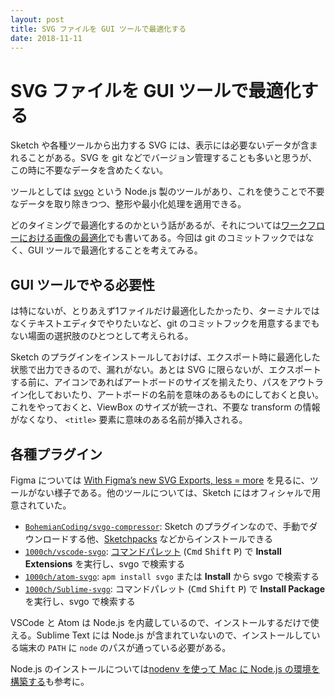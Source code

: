 ```yaml
---
layout: post
title: SVG ファイルを GUI ツールで最適化する
date: 2018-11-11
---
```


# SVG ファイルを GUI ツールで最適化する

Sketch や各種ツールから出力する SVG には、表示には必要ないデータが含まれることがある。SVG を git などでバージョン管理することも多いと思うが、この時に不要なデータを含めたくない。

ツールとしては [svgo](https://github.com/svg/svgo) という Node.js 製のツールがあり、これを使うことで不要なデータを取り除きつつ、整形や最小化処理を適用できる。

どのタイミングで最適化するのかという話があるが、それについては[ワークフローにおける画像の最適化](/posts/2016/optimize-image-on-workflow.html)でも書いてある。今回は git のコミットフックではなく、GUI ツールで最適化することを考えてみる。

## GUI ツールでやる必要性

は特にないが、とりあえず1ファイルだけ最適化したかったり、ターミナルではなくテキストエディタでやりたいなど、git のコミットフックを用意するまでもない場面の選択肢のひとつとして考えられる。

Sketch のプラグインをインストールしておけば、エクスポート時に最適化した状態で出力できるので、漏れがない。あとは SVG に限らないが、エクスポートする前に、アイコンであればアートボードのサイズを揃えたり、パスをアウトライン化しておいたり、アートボードの名前を意味のあるものにしておくと良い。これをやっておくと、ViewBox のサイズが統一され、不要な transform の情報がなくなり、 `<title>` 要素に意味のある名前が挿入される。

## 各種プラグイン

Figma については [With Figma’s new SVG Exports, less = more](https://blog.figma.com/1b2e2cedf319) を見るに、ツールがない様子である。他のツールについては、Sketch にはオフィシャルで用意されていた。

- [`BohemianCoding/svgo-compressor`](https://github.com/BohemianCoding/svgo-compressor): Sketch のプラグインなので、手動でダウンロードする他、[Sketchpacks](https://sketchpacks.com/) などからインストールできる
- [`1000ch/vscode-svgo`](https://github.com/1000ch/vscode-svgo): [コマンドパレット](https://code.visualstudio.com/docs/getstarted/userinterface#_command-palette) (<kbd>Cmd</kbd> <kbd>Shift</kbd> <kbd>P</kbd>) で **Install Extensions** を実行し、svgo で検索する
- [`1000ch/atom-svgo`](https://github.com/1000ch/atom-svgo): `apm install svgo` または **Install** から svgo で検索する
- [`1000ch/Sublime-svgo`](https://github.com/1000ch/Sublime-svgo): コマンドパレット (<kbd>Cmd</kbd> <kbd>Shift</kbd> <kbd>P</kbd>) で **Install Package** を実行し、svgo で検索する

VSCode と Atom は Node.js を内蔵しているので、インストールするだけで使える。Sublime Text には Node.js が含まれていないので、インストールしている端末の `PATH` に `node` のパスが通っている必要がある。

Node.js のインストールについては[nodenv を使って Mac に Node.js の環境を構築する](https://qiita.com/1000ch/items/41ea7caffe8c42c5211c)も参考に。
